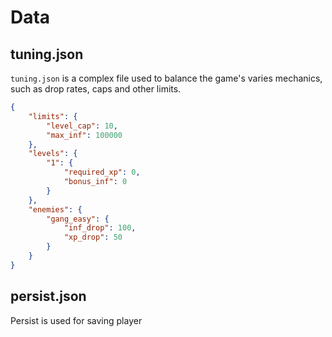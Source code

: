 # Data

## tuning.json

``tuning.json`` is a complex file used to balance the game's varies mechanics, such as drop rates, caps and other limits.

```json
{
    "limits": {
        "level_cap": 10,
        "max_inf": 100000
    },
    "levels": {
        "1": {
            "required_xp": 0,
            "bonus_inf": 0
        }
    },
    "enemies": {
        "gang_easy": {
            "inf_drop": 100,
            "xp_drop": 50
        }
    }
}
```

## persist.json

Persist is used for saving player 